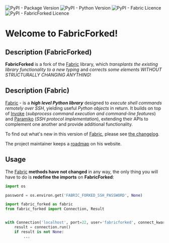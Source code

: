 <img alt="PyPI - Package Version" src="https://img.shields.io/pypi/v/fabric-forked">
<img alt="PyPI - Python Version" src="https://img.shields.io/pypi/pyversions/fabric-forked">
<img alt="PyPI - Fabric Licence" src="https://img.shields.io/pypi/l/fabric">
<img alt="PyPI - FabricForked Licence" src="https://img.shields.io/pypi/l/fabric-forked">

# Welcome to FabricForked!

## Description (FabricForked)

**FabricForked** is a fork of the [Fabric](https://github.com/fabric/fabric) library, which *transplants the existing library functionality to a new typing* and *corrects some elements WITHOUT STRUCTURALLY CHANGING ANYTHING*!

## Description (Fabric)

[Fabric](https://github.com/fabric/fabric) - is a ***high level Python library*** designed to *execute shell commands remotely over SSH*, yielding useful *Python objects* in return. It builds on top of [Invoke](https://pyinvoke.org) (*subprocess command execution and command-line features*) and [Paramiko](https://paramiko.org) (*SSH protocol implementation*), extending their APIs to complement one another and provide additional functionality.

To find out what's new in this version of [Fabric](https://github.com/fabric/fabric), please see [the changelog](https://fabfile.org/changelog.html#%7B%7D).

The project maintainer keeps a [roadmap](https://bitprophet.org/projects#roadmap) on his website.

## Usage

The [Fabric](https://github.com/fabric/fabric) **methods have not changed** in any way, the only thing you will have to do is **redefine the imports** on **FabricForked**:
```python
import os

password = os.environ.get('FABRIC_FORKED_SSH_PASSWORD', None)

import fabric_forked as fabric
from fabric_forked import Connection, Result


with Connection('localhost', port=22, user='fabricforked', connect_kwargs={'password': password}) as connection:
    result = connection.run()
    if result is not None:
        ...
```